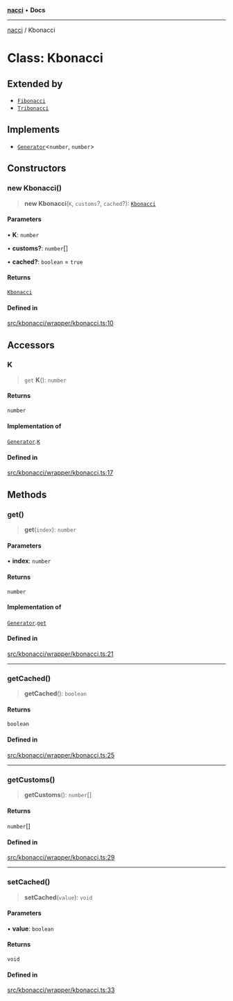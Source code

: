 [**nacci**](../README.md) • **Docs**

***

[nacci](../README.md) / Kbonacci

# Class: Kbonacci

## Extended by

- [`Fibonacci`](Fibonacci.md)
- [`Tribonacci`](Tribonacci.md)

## Implements

- [`Generator`](../namespaces/gen/interfaces/Generator.md)\<`number`, `number`\>

## Constructors

### new Kbonacci()

> **new Kbonacci**(`K`, `customs`?, `cached`?): [`Kbonacci`](Kbonacci.md)

#### Parameters

• **K**: `number`

• **customs?**: `number`[]

• **cached?**: `boolean` = `true`

#### Returns

[`Kbonacci`](Kbonacci.md)

#### Defined in

[src/kbonacci/wrapper/kbonacci.ts:10](https://github.com/havelessbemore/nacci/blob/bc4a36e15908f86b73f26cfd35bbc6f31d0881eb/src/kbonacci/wrapper/kbonacci.ts#L10)

## Accessors

### K

> `get` **K**(): `number`

#### Returns

`number`

#### Implementation of

[`Generator`](../namespaces/gen/interfaces/Generator.md).[`K`](../namespaces/gen/interfaces/Generator.md#k)

#### Defined in

[src/kbonacci/wrapper/kbonacci.ts:17](https://github.com/havelessbemore/nacci/blob/bc4a36e15908f86b73f26cfd35bbc6f31d0881eb/src/kbonacci/wrapper/kbonacci.ts#L17)

## Methods

### get()

> **get**(`index`): `number`

#### Parameters

• **index**: `number`

#### Returns

`number`

#### Implementation of

[`Generator`](../namespaces/gen/interfaces/Generator.md).[`get`](../namespaces/gen/interfaces/Generator.md#get)

#### Defined in

[src/kbonacci/wrapper/kbonacci.ts:21](https://github.com/havelessbemore/nacci/blob/bc4a36e15908f86b73f26cfd35bbc6f31d0881eb/src/kbonacci/wrapper/kbonacci.ts#L21)

***

### getCached()

> **getCached**(): `boolean`

#### Returns

`boolean`

#### Defined in

[src/kbonacci/wrapper/kbonacci.ts:25](https://github.com/havelessbemore/nacci/blob/bc4a36e15908f86b73f26cfd35bbc6f31d0881eb/src/kbonacci/wrapper/kbonacci.ts#L25)

***

### getCustoms()

> **getCustoms**(): `number`[]

#### Returns

`number`[]

#### Defined in

[src/kbonacci/wrapper/kbonacci.ts:29](https://github.com/havelessbemore/nacci/blob/bc4a36e15908f86b73f26cfd35bbc6f31d0881eb/src/kbonacci/wrapper/kbonacci.ts#L29)

***

### setCached()

> **setCached**(`value`): `void`

#### Parameters

• **value**: `boolean`

#### Returns

`void`

#### Defined in

[src/kbonacci/wrapper/kbonacci.ts:33](https://github.com/havelessbemore/nacci/blob/bc4a36e15908f86b73f26cfd35bbc6f31d0881eb/src/kbonacci/wrapper/kbonacci.ts#L33)
